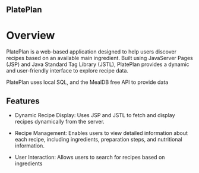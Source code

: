 ## PlatePlan

# Overview

PlatePlan is a web-based application designed to help users discover recipes based on an available main ingredient. Built using JavaServer Pages (JSP) and Java Standard Tag Library (JSTL), PlatePlan provides a dynamic and user-friendly interface to explore recipe data.

PlatePlan uses local SQL, and the MealDB free API to provide data

## Features

- Dynamic Recipe Display: Uses JSP and JSTL to fetch and display recipes dynamically from the server.

- Recipe Management: Enables users to view detailed information about each recipe, including ingredients, preparation steps, and nutritional information.

- User Interaction: Allows users to search for recipes based on ingredients
